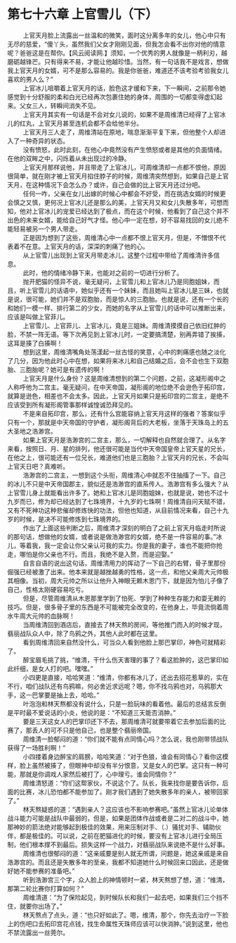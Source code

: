 <h1>第七十六章 上官雪儿（下）</h1>
<div id="content">&nbsp&nbsp&nbsp&nbsp&nbsp&nbsp&nbsp&nbsp
 上官天月脸上流露出一丝温和的微笑，面时这分离多年的女儿，他心中只有无尽的慈爱，“傻丫头，虽然我们父女才刚刚见面，但我怎会看不出你对他的情意呢？爸爸这是在帮你。【风云阅读网.】须知，一个优秀的男人就像是一柄利刃，越磨砺越锋芒。只有得来不易，才能让他越珍惜。当然，有一句话我不是戏言，想做我上官天月的女婿，可不是那么容易的。我是你爸爸，难道还不该考验考验我女儿喜欢的男人么？”
 <br/>&nbsp&nbsp&nbsp&nbsp&nbsp&nbsp&nbsp&nbsp
 上官冰儿咀嚼着上官天月的话，脸色这才缓和下来，下一瞬间，之前那令她感觉到十分舒服的柔和白光已经再次包裹住她的身体，周围的一切都变得虚幻起来。父女三人，转瞬间消失不见。
 <br/>&nbsp&nbsp&nbsp&nbsp&nbsp&nbsp&nbsp&nbsp
 上官天月其实有一句话是不会对女儿说的，如果不是周维清已经得了上官冰儿的红丸，上官天月甚至连机会都不会给他半分。
 <br/>&nbsp&nbsp&nbsp&nbsp&nbsp&nbsp&nbsp&nbsp
 上官天月三人走了，周维清站在原地，喘息渐渐平复下来，但他整个人却进入了一种奇异的状态。
 <br/>&nbsp&nbsp&nbsp&nbsp&nbsp&nbsp&nbsp&nbsp
 没有愤怒，此时此刻，在他心中竟然没有产生愤怒或者是其他的负面情绪。在他的双眸之中，闪烁着从未出现过的冷静。
 <br/>&nbsp&nbsp&nbsp&nbsp&nbsp&nbsp&nbsp&nbsp
 上官天月那样说他，并且带走了上官冰儿，可周维清却一点都不恨他，原因很简单，就在刚才被上官天月掐住脖子的时候，周维清突然想到，如果自己是上官天月，在这种情况下会怎么办？或许，自己会做的比上官天月还过分吧。
 <br/>&nbsp&nbsp&nbsp&nbsp&nbsp&nbsp&nbsp&nbsp
 任何一咋，父亲在女儿出嫁的时候心中都会不好受，而在挑选女婿的时候更会慎之又慎，更何况上官冰儿还是那么的美，上官天月又和女儿失散多年，可想而知，他对上官冰儿的宠爱已经达到了极点，而在这个时候，他看到了自己这个并不出色的未来女婿，能给自己好气才怪。他心中一定在想，好不容易找回的女儿绝不能轻易被另一个男人带走。
 <br/>&nbsp&nbsp&nbsp&nbsp&nbsp&nbsp&nbsp&nbsp
 正是因为想到了这些，周维清心中一点都不恨上官天月，但是，不憎恨不代表着不在意。上官天月的话，深深的刺痛了他的心。
 <br/>&nbsp&nbsp&nbsp&nbsp&nbsp&nbsp&nbsp&nbsp
 从上官雪儿出现到上官天月带走冰儿，这整个过程中带给了周维清许多信息。
 <br/>&nbsp&nbsp&nbsp&nbsp&nbsp&nbsp&nbsp&nbsp
 此时，他的情绪冷静下来，也能对之前的一切进行分析了。
 <br/>&nbsp&nbsp&nbsp&nbsp&nbsp&nbsp&nbsp&nbsp
 抛开肥猫的怪异不说，毫无疑问，上官雪儿和上官冰儿乃是同胞姐妹，而且，听上官雪儿的话语中，她似乎还有一个妹妹，而且她叫上官冰儿是三妹，也就是说，很可能，她们并不是双胞胎，而是惊人的三胞胎。也就是说，还有一个长的和她们一模一样、排行第二的少女，而她的名字从上官雪儿的话中可以推断出来，应该是叫做上官菲儿。
 <br/>&nbsp&nbsp&nbsp&nbsp&nbsp&nbsp&nbsp&nbsp
 上官雪儿、上官菲儿、上官冰儿，竟是三姐妹。周维清摸摸自己依旧红肿的脸，不禁一阵无语。等下次再见到上官冰儿时，一定要搞清楚，别再弄错了挨揍，这耳是揍了白揍啊！
 <br/>&nbsp&nbsp&nbsp&nbsp&nbsp&nbsp&nbsp&nbsp
 想到这里，周维清嘴角处荡漾起一丝古怪的笑意，心中的刺痛感也随之淡化了几分，因为他此时心中在想，如果将来冰儿和自己结婚之后，会不会也生下双胞胎、三胞胎呢？她可是有遗传的啊！
 <br/>&nbsp&nbsp&nbsp&nbsp&nbsp&nbsp&nbsp&nbsp
 上官天月是什么身份？这是周维清想到的第二个问题，之前，这凝形阁中之人称呼他为二宫主。毫无疑问，在中天帝国，凝形阁的地位绝不会逊色于拓印宫，就算是逊色，相差也不会太多。因此，上官天月如果只是拓印宫的二宫主，是绝不应该受到所有凝形阁管事那样诚惶诚恐拜见的。
 <br/>&nbsp&nbsp&nbsp&nbsp&nbsp&nbsp&nbsp&nbsp
 不是来自拓印宫，那么，还有什么宫能容纳上官天月这样的强者？答案似乎只有一个，那就是中天帝国的守护者，凝形阁背后的大老板，坐落于天珠岛上的五大圣地之浩渺宫。
 <br/>&nbsp&nbsp&nbsp&nbsp&nbsp&nbsp&nbsp&nbsp
 如果上官天月是浩渺宫的二宫主，那么，一切解释也自然就合理了。从名字来看，按照日、月、星的排列，他还很可能是当代中天帝国皇帝上官天星的兄长，在他之上，很可能还有一位兄长，难道他们也是三胞胎？上官天月的兄长，不会叫上官天日吧？真难听。
 <br/>&nbsp&nbsp&nbsp&nbsp&nbsp&nbsp&nbsp&nbsp
 浩渺宫的二宫主，一想到这个头衔，周维清心中就忍不住抽搐了一下。自己的冰儿不只是中天帝国郡主，貌似还是浩渺宫的直系传人。浩渺宫有多么强大？从上官雪儿身上就能看出许多了。她和上官冰儿是同胞姐妹，也就是说，她也不过十九岁而已，修为却已经达到了七珠境界，十九岁的七珠啊！周维清自问天赋不错，又有不死神功这种悲催却修炼快的功法，但他也知道，从目前情况来看，自己十九岁的时候，是决不可能修炼到七珠境界的。
 <br/>&nbsp&nbsp&nbsp&nbsp&nbsp&nbsp&nbsp&nbsp
 作出了上面这些判断之后，周维清才深刻的明白了之前上官天月临走时所说的那句话，想做他的女婿，或者说是做浩渺宫的女婿，绝不是一件容易的事。”冰儿，等着我，我一定会让你父亲认可我的实力。你是我的妻子，谁也不能把你抢走，哪怕是你父亲也不行。而且，我绝不是入赘，而是迎娶。”
 <br/>&nbsp&nbsp&nbsp&nbsp&nbsp&nbsp&nbsp&nbsp
 自言自语的说出这句话，周维清用力的挥动了一下自己的右臂，骨子里那份倔强已经被激了出来。他本来就是越挫越勇的性格，这一点，和他父亲周大元帅极其相像。当初，周大元帅之所以让他升入神眼无赖木恩门下，就是因为怕儿子像了自己，性格太刚硬容易吃亏。
 <br/>&nbsp&nbsp&nbsp&nbsp&nbsp&nbsp&nbsp&nbsp
 但是，尽管周维清从木恩那里学到了怕死、学到了种种生存能力和耍无赖的技巧。但是，很多骨子里的东西是不可能被完全改变的，在他身上，毕竟流倘着周水牛周大元帅的血脉啊！
 <br/>&nbsp&nbsp&nbsp&nbsp&nbsp&nbsp&nbsp&nbsp
 当周维清回到酒店后，直接去了林天熬的房间，等他推门而入的时候才现，翡丽战队众人中，除了鸟鸦之外，其他人此时都在这里。
 <br/>&nbsp&nbsp&nbsp&nbsp&nbsp&nbsp&nbsp&nbsp
 看到周维清回来自然没什么，可当众人看到他脸上那巴掌印，神色可就精彩了。
 <br/>&nbsp&nbsp&nbsp&nbsp&nbsp&nbsp&nbsp&nbsp
 醉宝眉毛挑了挑，“维清，干什么伤天害理的事了？看这脸肿的，这巴掌印如此纤细，是女人打的吧。嘿嘿。”
 <br/>&nbsp&nbsp&nbsp&nbsp&nbsp&nbsp&nbsp&nbsp
 小四更是直接，哈哈笑道：“维清，你都有冰儿了，还出去招花惹草的，实在不行，咱们战队还有鸟鸦嘛，何必舍近求远呢？嗯，你不找乌鸦也对，乌鸦那大手，这一巴掌要是抽上去，哈哈。”
 <br/>&nbsp&nbsp&nbsp&nbsp&nbsp&nbsp&nbsp&nbsp
 叶泡泡和林天熬都没有说什么，只是一脸玩味的看着他。最后的总结言反倒是平时最不爱说话的小炎，他说的是：“不知道三天能否消肿。”
 <br/>&nbsp&nbsp&nbsp&nbsp&nbsp&nbsp&nbsp&nbsp
 要是三天这女人的巴掌印还下不去，那周维清可就要带着它去参加后面的比赛了，那丢人的可不只是他自己，也是整个翡丽帝国。
 <br/>&nbsp&nbsp&nbsp&nbsp&nbsp&nbsp&nbsp&nbsp
 周维清一脸郁闷的道：“你们就不能有点同情心吗？怎么说，我也刚带领战队获得了一场胜利啊！”
 <br/>&nbsp&nbsp&nbsp&nbsp&nbsp&nbsp&nbsp&nbsp
 小四搂着身边醉宝的肩膀，哈哈笑道：“对于色狼，谁会有同情心？看你这模样，脸上虽然被揍了，但眼神中却没有半分恨意，又是女人的巴掌。这只有一种可能，那就是你调戏人家然后被打了，心中理亏。谁会同情你？”
 <br/>&nbsp&nbsp&nbsp&nbsp&nbsp&nbsp&nbsp&nbsp
 周维清怒道：“你们这帮家伙，不说这个了。队长，我来找你是要告诉你，后面的比赛，冰儿恐怕都不能参加了。刚才我们遇到了她失散多年的亲人，被带回家了。”
 <br/>&nbsp&nbsp&nbsp&nbsp&nbsp&nbsp&nbsp&nbsp
 林天熬疑惑的道：“遇到亲人？这应该也不影响参赛吧。”虽然上官冰儿论单体战斗能力可能是战队中最弱的，但是，如果是团体作战或者是二对二的战斗中，她那神妙的箭法绝对能够起到极佳的效果，用来压制对手、（.）骚扰对手、辅助伙伴，都是极佳的。可以说，之前在肥猫进化的时候，要没有上官冰儿进行全局压制，他们根本撑不到最后。损失这样一个战力，对翡丽战队来说绝不是什么好事。
 <br/>&nbsp&nbsp&nbsp&nbsp&nbsp&nbsp&nbsp&nbsp
 周维清也很郁闷的道：“这亲戚要是别人就无所谓，问题是，她这亲戚是来自浩渺宫的。而且还是失散多年的至亲，我都不知道她什么时候回来口因此，还是做好她不能参赛的准备吧。”
 <br/>&nbsp&nbsp&nbsp&nbsp&nbsp&nbsp&nbsp&nbsp
 听到浩渺宫三个字，众人脸上的神情顿时一紧，林天熬想了想，道：“维清，那第二轮比赛你打算如何？”
 <br/>&nbsp&nbsp&nbsp&nbsp&nbsp&nbsp&nbsp&nbsp
 周维清道：“为了保险起见，到时候队长和我们一起去吧，如果我们三个挡不住，就要你出场了。”
 <br/>&nbsp&nbsp&nbsp&nbsp&nbsp&nbsp&nbsp&nbsp
 林天熬点了点头，道：“也只好如此了。嗯，维清，那个，你先去治疗一下脸上的伤吧口去拓印宫花点钱，找生命属性天珠师应该可以快消肿。”说到这里，他也不禁流露出一丝莞尔。
 <br/>&nbsp&nbsp&nbsp&nbsp&nbsp&nbsp&nbsp&nbsp
 <br/>&nbsp&nbsp&nbsp&nbsp&nbsp&nbsp&nbsp&nbsp
</div>
